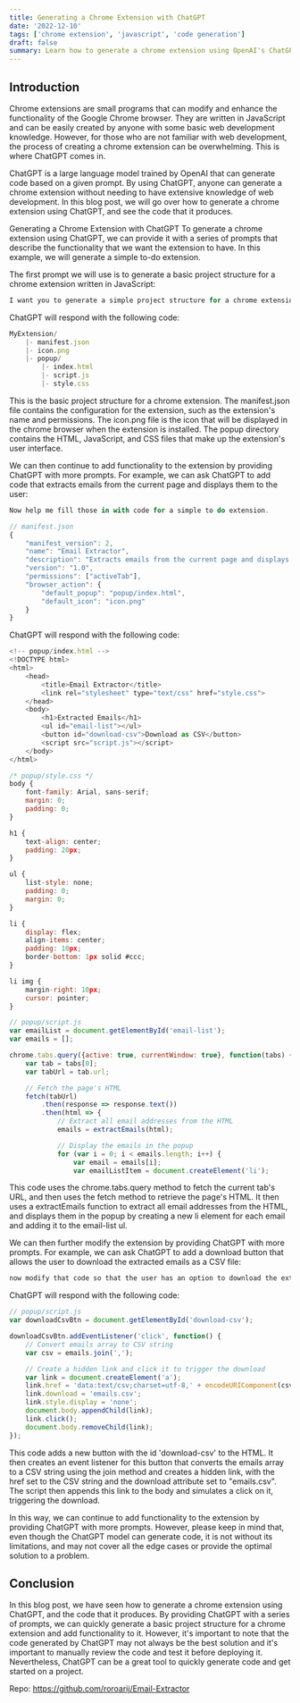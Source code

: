 ```yaml
---
title: Generating a Chrome Extension with ChatGPT
date: '2022-12-10'
tags: ['chrome extension', 'javascript', 'code generation']
draft: false
summary: Learn how to generate a chrome extension using OpenAI's ChatGPT model, and see the code that it produces.
---
```


## Introduction
Chrome extensions are small programs that can modify and enhance the functionality of the Google Chrome browser. They are written in JavaScript and can be easily created by anyone with some basic web development knowledge. However, for those who are not familiar with web development, the process of creating a chrome extension can be overwhelming. This is where ChatGPT comes in.

ChatGPT is a large language model trained by OpenAI that can generate code based on a given prompt. By using ChatGPT, anyone can generate a chrome extension without needing to have extensive knowledge of web development. In this blog post, we will go over how to generate a chrome extension using ChatGPT, and see the code that it produces.

Generating a Chrome Extension with ChatGPT
To generate a chrome extension using ChatGPT, we can provide it with a series of prompts that describe the functionality that we want the extension to have. In this example, we will generate a simple to-do extension.

The first prompt we will use is to generate a basic project structure for a chrome extension written in JavaScript:

```javascript
I want you to generate a simple project structure for a chrome extension written in javascript.
```

ChatGPT will respond with the following code:

```javascript
MyExtension/
    |- manifest.json
    |- icon.png
    |- popup/
        |- index.html
        |- script.js
        |- style.css
```
This is the basic project structure for a chrome extension. The manifest.json file contains the configuration for the extension, such as the extension's name and permissions. The icon.png file is the icon that will be displayed in the chrome browser when the extension is installed. The popup directory contains the HTML, JavaScript, and CSS files that make up the extension's user interface.

We can then continue to add functionality to the extension by providing ChatGPT with more prompts. For example, we can ask ChatGPT to add code that extracts emails from the current page and displays them to the user:

```javascript
Now help me fill those in with code for a simple to do extension.
```
```javascript
// manifest.json
{
    "manifest_version": 2,
    "name": "Email Extractor",
    "description": "Extracts emails from the current page and displays them to the user",
    "version": "1.0",
    "permissions": ["activeTab"],
    "browser_action": {
        "default_popup": "popup/index.html",
        "default_icon": "icon.png"
    }
}
```
ChatGPT will respond with the following code:
```javascript
<!-- popup/index.html -->
<!DOCTYPE html>
<html>
    <head>
        <title>Email Extractor</title>
        <link rel="stylesheet" type="text/css" href="style.css">
    </head>
    <body>
        <h1>Extracted Emails</h1>
        <ul id="email-list"></ul>
        <button id="download-csv">Download as CSV</button>
        <script src="script.js"></script>
    </body>
</html>
```
```javascript
/* popup/style.css */
body {
    font-family: Arial, sans-serif;
    margin: 0;
    padding: 0;
}

h1 {
    text-align: center;
    padding: 20px;
}

ul {
    list-style: none;
    padding: 0;
    margin: 0;
}

li {
    display: flex;
    align-items: center;
    padding: 10px;
    border-bottom: 1px solid #ccc;
}

li img {
    margin-right: 10px;
    cursor: pointer;
}
```

```javascript
// popup/script.js
var emailList = document.getElementById('email-list');
var emails = [];

chrome.tabs.query({active: true, currentWindow: true}, function(tabs) {
    var tab = tabs[0];
    var tabUrl = tab.url;

    // Fetch the page's HTML
    fetch(tabUrl)
        .then(response => response.text())
        .then(html => {
            // Extract all email addresses from the HTML
            emails = extractEmails(html);

            // Display the emails in the popup
            for (var i = 0; i < emails.length; i++) {
                var email = emails[i];
                var emailListItem = document.createElement('li');
```
This code uses the chrome.tabs.query method to fetch the current tab's URL, and then uses the fetch method to retrieve the page's HTML. It then uses a extractEmails function to extract all email addresses from the HTML, and displays them in the popup by creating a new li element for each email and adding it to the email-list ul.

We can then further modify the extension by providing ChatGPT with more prompts. For example, we can ask ChatGPT to add a download button that allows the user to download the extracted emails as a CSV file:

```javascript
now modify that code so that the user has an option to download the extracted emails as a csv.
```
ChatGPT will respond with the following code:

```javascript
// popup/script.js
var downloadCsvBtn = document.getElementById('download-csv');

downloadCsvBtn.addEventListener('click', function() {
    // Convert emails array to CSV string
    var csv = emails.join(',');

    // Create a hidden link and click it to trigger the download
    var link = document.createElement('a');
    link.href = 'data:text/csv;charset=utf-8,' + encodeURIComponent(csv);
    link.download = 'emails.csv';
    link.style.display = 'none';
    document.body.appendChild(link);
    link.click();
    document.body.removeChild(link);
});
```
This code adds a new button with the id 'download-csv' to the HTML. It then creates an event listener for this button that converts the emails array to a CSV string using the join method and creates a hidden link, with the href set to the CSV string and the download attribute set to "emails.csv". The script then appends this link to the body and simulates a click on it, triggering the download.

In this way, we can continue to add functionality to the extension by providing ChatGPT with more prompts. However, please keep in mind that, even though the ChatGPT model can generate code, it is not without its limitations, and may not cover all the edge cases or provide the optimal solution to a problem.

## Conclusion
In this blog post, we have seen how to generate a chrome extension using ChatGPT, and the code that it produces. By providing ChatGPT with a series of prompts, we can quickly generate a basic project structure for a chrome extension and add functionality to it. However, it's important to note that the code generated by ChatGPT may not always be the best solution and it's important to manually review the code and test it before deploying it. Nevertheless, ChatGPT can be a great tool to quickly generate code and get started on a project.

Repo: https://github.com/roroarij/Email-Extractor